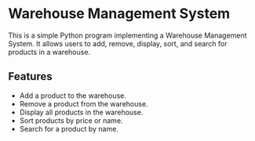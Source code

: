 # Warehouse Management System

This is a simple Python program implementing a Warehouse Management System. It allows users to add, remove, display, sort, and search for products in a warehouse.

## Features

- Add a product to the warehouse.
- Remove a product from the warehouse.
- Display all products in the warehouse.
- Sort products by price or name.
- Search for a product by name.
